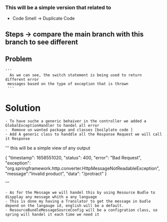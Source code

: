 ### This will be a simple version that related to 

- Code Smell -> Duplicate Code

## Steps -> compare the main branch with this branch to see different
 
## Problem 
	'''
	  As we can see, the switch statement is being used to return different error
	 messages based on the type of exception that is thrown
	 '''

# Solution 
    - To have suche a generic behaiver in the controller we added a GlobalExceptionHandler to handel all error 
    -  Remove un wanted package and classes [boilplate code ]
    - Add A generic class to handdle all the Response Request we will call it Response

'''
this will be a simple view of any output 

{
"timestamp": 1658551020,
"status": 400,
"error": "Bad Request",
"exception": "org.springframework.http.converter.HttpMessageNotReadableException",
"message":"Invalid product",
"data": "/protract"
}

'''

    - As for the Message we will handel this by using Resource Budle to dispplay any message whith a any language
    - This is done my having a Translator to get the message in budle depend on the langauge id, english will be a default.
    - ResourceBundleMessageSourceConfig will be a configration class, so spring will handel it each time we need it
    